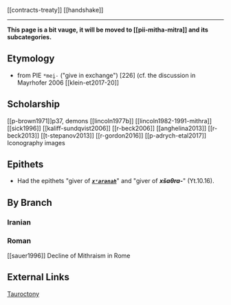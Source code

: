 [[contracts-treaty]] [[handshake]]

---

**This page is a bit vauge, it will be moved to [[pii-mitha-mitra]] and its subcategories.**

## Etymology
- from PIE `*mei̯-` ("give in exchange") [226] (cf. the discussion in Mayrhofer 2006 [[klein-et2017-20]]

## Scholarship
[[p-brown1971]]p37, demons
[[lincoln1977b]]
[[lincoln1982-1991-mithra]]
[[sick1996]]
[[kaliff-sundqvist2006]]
[[r-beck2006]]
[[anghelina2013]]
[[r-beck2013]]
[[t-stepanov2013]]
[[r-gordon2016]]
[[p-adrych-etal2017]] Iconography images

## Epithets
- Had the epithets "giver of ***[`xᵛarənah`](khvarenah.md)***" and "giver of ***xšaθra-***" (Yt.10.16).


## By Branch
### Iranian
### Roman
[[sauer1996]] Decline of Mithraism in Rome


## External Links
[Tauroctony](https://en.wikipedia.org/wiki/Tauroctony)